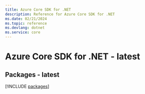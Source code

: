 ```yaml
---
title: Azure Core SDK for .NET
description: Reference for Azure Core SDK for .NET
ms.date: 02/21/2024
ms.topic: reference
ms.devlang: dotnet
ms.service: core
---
```

# Azure Core SDK for .NET - latest
## Packages - latest
[!INCLUDE [packages](core-index.md)]